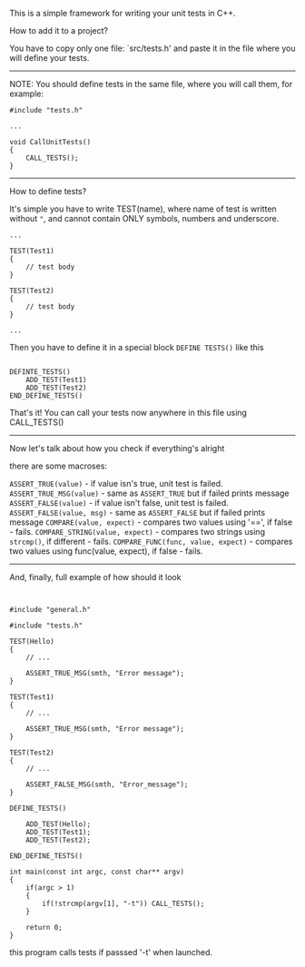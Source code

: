 This is a simple framework for writing your unit tests in C++.

How to add it to a project?

You have to copy only one file: `src/tests.h' and paste it in the file where you will define your tests.

---

NOTE: You should define tests in the same file, where you will call them, for example:

~~~~~~~~~~~~~~~~~~~~~~~~~~~~~~~~~~~~~~~~~~~~~~~~~~~~~~~~~~~~~~~~~~~~~~~~~~~~~~~
#include "tests.h"

...

void CallUnitTests()
{
	CALL_TESTS();
}
~~~~~~~~~~~~~~~~~~~~~~~~~~~~~~~~~~~~~~~~~~~~~~~~~~~~~~~~~~~~~~~~~~~~~~~~~~~~~~~

---

How to define tests?

It's simple you have to write TEST(name), where name of test is written without `"`, and cannot contain ONLY symbols, numbers and underscore.

~~~~~~~~~~~~~~~~~~~~~~~~~~~~~~~~~~~~~~~~~~~~~~~~~~~~~~~~~~~~~~~~~~~~~~~~~~~~~~~
...

TEST(Test1)
{
	// test body
}

TEST(Test2)
{
	// test body
}

...
~~~~~~~~~~~~~~~~~~~~~~~~~~~~~~~~~~~~~~~~~~~~~~~~~~~~~~~~~~~~~~~~~~~~~~~~~~~~~~~

Then you have to define it in a special block `DEFINE TESTS()` like this

~~~~~~~~~~~~~~~~~~~~~~~~~~~~~~~~~~~~~~~~~~~~~~~~~~~~~~~~~~~~~~~~~~~~~~~~~~~~~~~

DEFINTE_TESTS()
	ADD_TEST(Test1)
	ADD_TEST(Test2)
END_DEFINE_TESTS()

~~~~~~~~~~~~~~~~~~~~~~~~~~~~~~~~~~~~~~~~~~~~~~~~~~~~~~~~~~~~~~~~~~~~~~~~~~~~~~~

That's it! You can call your tests now anywhere in this file using CALL_TESTS()

---

Now let's talk about how you check if everything's alright

there are some macroses:

`ASSERT_TRUE(value)` - if value isn's true, unit test is failed.
`ASSERT_TRUE_MSG(value)` - same as `ASSERT_TRUE` but if failed prints message
`ASSERT_FALSE(value)` - if value isn't false, unit test is failed.
`ASSERT_FALSE(value, msg)` - same as `ASSERT_FALSE` but if failed prints message
`COMPARE(value, expect)` - compares two values using '==', if false - fails.
`COMPARE_STRING(value, expect)` - compares two strings using `strcmp()`, if different - fails.
`COMPARE_FUNC(func, value, expect)` - compares two values using func(value, expect), if false - fails.

---

And, finally, full example of how should it look

~~~~~~~~~~~~~~~~~~~~~~~~~~~~~~~~~~~~~~~~~~~~~~~~~~~~~~~~~~~~~~~~~~~~~~~~~~~~~~~


#include "general.h"

#include "tests.h"

TEST(Hello)
{
	// ...

	ASSERT_TRUE_MSG(smth, "Error message");
}

TEST(Test1)
{
	// ...

	ASSERT_TRUE_MSG(smth, "Error message");
}

TEST(Test2)
{
	// ...

	ASSERT_FALSE_MSG(smth, "Error_message");
}

DEFINE_TESTS()

	ADD_TEST(Hello);
	ADD_TEST(Test1);
	ADD_TEST(Test2);

END_DEFINE_TESTS()

int main(const int argc, const char** argv)
{
	if(argc > 1)
	{
		if(!strcmp(argv[1], "-t")) CALL_TESTS();
	}
	
	return 0;
}

~~~~~~~~~~~~~~~~~~~~~~~~~~~~~~~~~~~~~~~~~~~~~~~~~~~~~~~~~~~~~~~~~~~~~~~~~~~~~~~

this program calls tests if passsed '-t' when launched.
